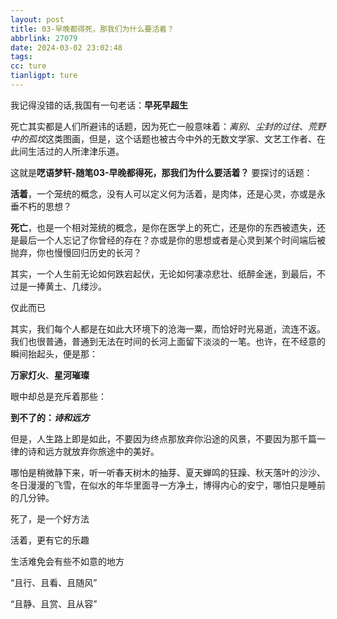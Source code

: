 ```yaml
---
layout: post
title: 03-早晚都得死，那我们为什么要活着？
abbrlink: 27079
date: 2024-03-02 23:02:48
tags:
cc: ture
tianligpt: ture
---
```

我记得没错的话,我国有一句老话：**早死早超生**

死亡其实都是人们所避讳的话题，因为死亡一般意味着：*离别*、*尘封的过往*、*荒野中的孤坟*这类图画，但是，这个话题也被古今中外的无数文学家、文艺工作者、在此间生活过的人所津津乐道。

这就是**呓语梦轩-随笔03-早晚都得死，那我们为什么要活着？** 要探讨的话题：

**活着**，一个笼统的概念，没有人可以定义何为活着，是肉体，还是心灵，亦或是永垂不朽的思想？

**死亡**，也是一个相对笼统的概念，是你在医学上的死亡，还是你的东西被遗失，还是最后一个人忘记了你曾经的存在？亦或是你的思想或者是心灵到某个时间端后被抛弃，你也慢慢回归历史的长河？

其实，一个人生前无论如何跌宕起伏，无论如何凄凉悲壮、纸醉金迷，到最后，不过是一捧黄土、几缕沙。

仅此而已

其实，我们每个人都是在如此大环境下的沧海一粟，而恰好时光易逝，流连不返。我们也很普通，普通到无法在时间的长河上面留下淡淡的一笔。也许，在不经意的瞬间抬起头，便是那：

**万家灯火**、**星河璀璨**

眼中却总是充斥着那些：

**到不了的：*诗和远方***

但是，人生路上即是如此，不要因为终点那放弃你沿途的风景，不要因为那千篇一律的诗和远方就放弃你旅途中的美好。

哪怕是稍微静下来，听一听春天树木的抽芽、夏天蝉鸣的狂躁、秋天落叶的沙沙、冬日漫漫的飞雪，在似水的年华里面寻一方净土，博得内心的安宁，哪怕只是睡前的几分钟。

死了，是一个好方法

活着，更有它的乐趣

生活难免会有些不如意的地方

“且行、且看、且随风”

“且静、且赏、且从容”